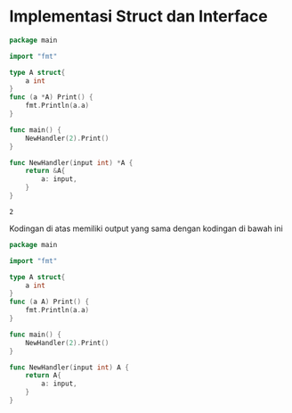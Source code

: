 # Implementasi Struct dan Interface

```go
package main

import "fmt"

type A struct{
    a int
}
func (a *A) Print() {
    fmt.Println(a.a)
}

func main() {
    NewHandler(2).Print()
}

func NewHandler(input int) *A {
    return &A{
        a: input,
    }
}
```

```
2
```

Kodingan di atas memiliki output yang sama dengan kodingan di bawah ini

```go
package main

import "fmt"

type A struct{
    a int
}
func (a A) Print() {
    fmt.Println(a.a)
}

func main() {
    NewHandler(2).Print()
}

func NewHandler(input int) A {
    return A{
        a: input,
    }
}
```

